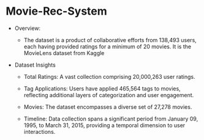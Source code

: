 # Movie-Rec-System

- Overview​:

  - The dataset is a product of collaborative efforts from 138,493 users, each having provided ratings for a minimum of 20 movies.​ It is the MovieLens dataset from Kaggle

- Dataset Insights​

  - Total Ratings: A vast collection comprising 20,000,263 user ratings.​

  - Tag Applications: Users have applied 465,564 tags to movies, reflecting additional layers of categorization and user engagement.​

  - Movies: The dataset encompasses a diverse set of 27,278 movies.​

  - Timeline: Data collection spans a significant period from January 09, 1995, to March 31, 2015, providing a temporal dimension to user interactions.
